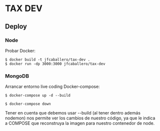 # TAX DEV

## Deploy

### Node

Probar Docker:
```` 
$ docker build -t jfcaballero/tax-dev .
$ docker run -dp 3000:3000 jfcaballero/tax-dev
````

### MongoDB

Arrancar entorno live coding
Docker-compose:
```
$ docker-compose up -d --build

$ docker-compose down
```

Tener en cuenta que debemos usar --build (al tener dentro además nodemon) nos permite ver los cambios de nuestro código, ya que le indica a COMPOSE que reconstruya la imagen para nuestro contenedor de node.